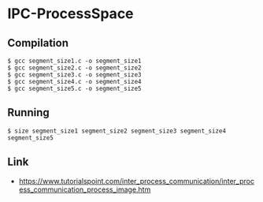 # IPC-ProcessSpace


## Compilation
````
$ gcc segment_size1.c -o segment_size1
$ gcc segment_size2.c -o segment_size2
$ gcc segment_size3.c -o segment_size3
$ gcc segment_size4.c -o segment_size4
$ gcc segment_size5.c -o segment_size5

````

## Running
````
$ size segment_size1 segment_size2 segment_size3 segment_size4 segment_size5
````

## Link
* https://www.tutorialspoint.com/inter_process_communication/inter_process_communication_process_image.htm

